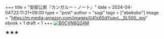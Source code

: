 +++
title = "安部公房『カンガルー・ノート』"
date = 2024-04-04T22:11:21+09:00
type = "post"
author = "sugi"
tags = ["abekobo"]
image = "https://m.media-amazon.com/images/I/41c6SdYuayL._SL500_.jpg"
ebook = 1
draft = 1
+++
<a href="https://www.amazon.co.jp/dp/B0CVN6Q24M/?tag=chezsugi-22" target="_blank"><img src="https://m.media-amazon.com/images/I/41c6SdYuayL._SL500_.jpg" alt="B0CVN6Q24M" border="0" class="alignleft" /></a>



★★★